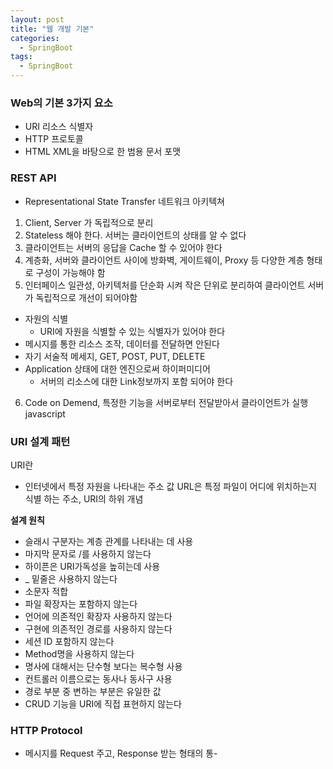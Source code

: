 ```yaml
---
layout: post
title: "웹 개발 기본"
categories:
  - SpringBoot
tags:
  - SpringBoot
---
```


### Web의 기본 3가지 요소

- URI 리소스 식별자
- HTTP 프로토콜
- HTML XML을 바탕으로 한 범용 문서 포맷

### REST API

- Representational State Transfer 네트워크 아키텍쳐

1. Client, Server 가 독립적으로 분리
2. Stateless 해야 한다. 서버는 클라이언트의 상태를 알 수 없다
3. 클라이언트는 서버의 응답을 Cache 할 수 있어야 한다
4. 계층화, 서버와 클라이언트 사이에 방화벽, 게이트웨이, Proxy 등 다양한 계층 형태로 구성이 가능해야 함
5. 인터페이스 일관성, 아키텍처를 단순화 시켜 작은 단위로 분리하여 클라이언트 서버가 독립적으로 개선이 되어야함
  - 자원의 식별
    - URI에 자원을 식별할 수 있는 식별자가 있어야 한다
  - 메시지를 통한 리소스 조작, 데이터를 전달하면 안된다
  - 자기 서술적 메세지, GET, POST, PUT, DELETE
  - Application 상태에 대한 엔진으로써 하이퍼미디어
    - 서버의 리소스에 대한 Link정보까지 포함 되어야 한다
6. Code on Demend, 특정한 기능을 서버로부터 전달받아서 클라이언트가 실행 javascript

### URI 설계 패턴
URI란
- 인터넷에서 특정 자원을 나타내는 주소 값
URL은 특정 파일이 어디에 위치하는지 식별 하는 주소, URI의 하위 개념

**설계 원칙**
- 슬래시 구분자는 계층 관계를 나타내는 데 사용
- 마지막 문자로 /를 사용하지 않는다
- 하이픈은 URI가독성을 높히는데 사용
- _ 밑줄은 사용하지 않는다
- 소문자 적합
- 파일 확장자는 포함하지 않는다
- 언어에 의존적인 확장자 사용하지 않는다
- 구현에 의존적인 경로를 사용하지 않는다
- 세션 ID 포함하지 않는다
- Method명을 사용하지 않는다
- 명사에 대해서는 단수형 보다는 복수형 사용
- 컨트롤러 이름으로는 동사나 동사구 사용
- 경로 부분 중 변하는 부분은 유일한 값
- CRUD 기능을 URI에 직접 표현하지 않는다


### HTTP Protocol
- 메시지를 Request 주고, Response 받는 형태의 통-
